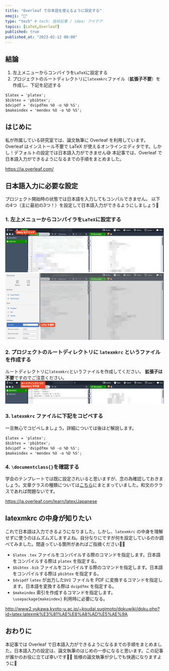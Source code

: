 ```yaml
---
title: "Overleaf で日本語を使えるように設定する"
emoji: "🌿"
type: "tech" # tech: 技術記事 / idea: アイデア
topics: [LaTeX,Overleaf]
published: true
published_at: "2023-02-12 00:00"
---
```


## 結論
1. 左上メニューからコンパイラを`LaTeX`に設定する
2. プロジェクトのルートディレクトリに`latexmkrc`ファイル（**拡張子不要**）を作成し、下記を記述する
```
$latex = 'platex';
$bibtex = 'pbibtex';
$dvipdf = 'dvipdfmx %O -o %D %S';
$makeindex = 'mendex %O -o %D %S';
```

## はじめに
私が所属している研究室では、論文執筆に Overleaf を利用しています。Overleaf はインストール不要で LaTeX が使えるオンラインエディタです。しかし！デフォルトの設定では日本語入力ができません😅
本記事では、Overleaf で日本語入力ができるようになるまでの手順をまとめました。

https://ja.overleaf.com/

## 日本語入力に必要な設定
プロジェクト開始時の状態では日本語を入力してもコンパルできません。
以下の4つ（主に最初の3つ！）を設定して日本語入力ができるようにしましょう💪
### 1. 左上メニューからコンパイラを`LaTeX`に設定する
   ![](/images/overleaf-japanese/ex-menu.jpg)
   ![](/images/overleaf-japanese/ex-compiler-latex.png)

### 2. プロジェクトのルートディレクトリに `latexmkrc` というファイルを作成する
ルートディレクトリに`latexmkrc`というファイルを作成してください。
**拡張子は不要**ですのでご注意ください。
    ![](/images/overleaf-japanese/ex-latexmkrc.png)

### 3. `latexmkrc` ファイルに下記をコピペする
一旦無心でコピペしましょう。詳細については後ほど解説します。
```
$latex = 'platex';
$bibtex = 'pbibtex';
$dvipdf = 'dvipdfmx %O -o %D %S';
$makeindex = 'mendex %O -o %D %S';
```
### 4. `\documentclass{}`を確認する
学会のテンプレートでは既に設定されいると思いますが、念の為確認しておきましょう。文章クラスの種類については[こちら](https://medemanabu.net/latex/documentclass/)にまとまっていました。和文のクラスであれば問題ないです。

https://ja.overleaf.com/learn/latex/Japanese

## latexmkrc の中身が知りたい
これで日本語は入力できるようになりました。しかし、`latexmkrc` の中身を理解せずに使うのはムズムズしますよね。自分なりにですが何を設定しているのか調べてみました。間違っている箇所があればご指摘ください🙇‍♂️
- `$latex`
`.tex` ファイルをコンパイルする際のコマンドを指定します。日本語をコンパイルする際は `platex` を指定する。
- `$bibtex`
`.bib` ファイルをコンパイルする際のコマンドを指定します。日本語をコンパイルする際は `pbibtex` を指定する。
- `$dvipdf`
`latex` が出力した`DVI` ファイルを PDF に変換するコマンドを指定します。日本語を変換する際は `dvipdfmx` を指定する。
- `$makeindex`
索引を作成するコマンドを指定します。 `\usepackage{makeindex}` 利用時に必要になる。
<!-- TODO: オプションについて調べてまとめる `%O`とか`%D`とか`%S -->

http://www2.yukawa.kyoto-u.ac.jp/~koudai.sugimoto/dokuwiki/doku.php?id=latex:latexmk%E3%81%AE%E8%A8%AD%E5%AE%9A

## おわりに
本記事では Overleaf で日本語入力ができるようになるまでの手順をまとめました。日本語入力の設定は、論文執筆のはじめの一歩になると思います。この記事が誰かのお役に立てば幸いです🙇‍♂️
皆様の論文執筆が少しでも快適になりますように🤞